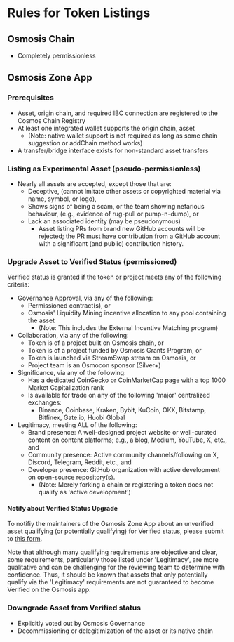 # Rules for Token Listings

## Osmosis Chain
 - Completely permissionless

## Osmosis Zone App

### Prerequisites
 - Asset, origin chain, and required IBC connection are registered to the Cosmos Chain Registry
 - At least one integrated wallet supports the origin chain, asset
   - (Note: native wallet support is not required as long as some chain suggestion or addChain method works)
 - A transfer/bridge interface exists for non-standard asset transfers

### Listing as Experimental Asset (pseudo-permissionless)
 - Nearly all assets are accepted, except those that are:
   - Deceptive, (cannot imitate other assets or copyrighted material via name, symbol, or logo),
   - Shows signs of being a scam, or the team showing nefarious behaviour, (e.g., evidence of rug-pull or pump-n-dump), or
   - Lack an associated identity (may be pseudonymous)
     - Asset listing PRs from brand new GitHub accounts will be rejected; the PR must have contribution from a GitHub account with a significant (and public) contribution history.

### Upgrade Asset to Verified Status (permissioned)
Verified status is granted if the token or project meets any of the following criteria:
 - Governance Approval, via any of the following:
   - Permissioned contract(s), or
   - Osmosis' Liquidity Mining incentive allocation to any pool containing the asset
     - (Note: This includes the External Incentive Matching program)
 - Collaboration, via any of the following:
   - Token is of a project built on Osmosis chain, or
   - Token is of a project funded by Osmosis Grants Program, or
   - Token is launched via StreamSwap stream on Osmosis, or
   - Project team is an Osmocon sponsor (Silver+)
 - Significance, via any of the following:
   - Has a dedicated CoinGecko or CoinMarketCap page with a top 1000 Market Capitalization rank
   - Is available for trade on any of the following 'major' centralized exchanges:
     - Binance, Coinbase, Kraken, Bybit, KuCoin, OKX, Bitstamp, Bitfinex, Gate.io, Huobi Global 
 - Legitimacy, meeting ALL of the following:
   - Brand presence: A well-designed project website or well-curated content on content platforms; e.g., a blog, Medium, YouTube, X, etc., and
   - Community presence: Active community channels/following on X, Discord, Telegram, Reddit, etc., and
   - Developer presence: GitHub organization with active development on open-source repository(s).
     - (Note: Merely forking a chain or registering a token does not qualify as 'active development')
    
#### Notify about Verified Status Upgrade
To notifiy the maintainers of the Osmosis Zone App about an unverified asset qualifying (or potentially qualifying) for Verified status, please submit to [this form](https://forms.clickup.com/37420681/f/13nzm9-24693/ZHODANFHHWP198YVAM).

Note that although many qualifying requirements are objective and clear, some requirements, particularly those listed under 'Legitimacy', are more qualitative and can be challenging for the reviewing team to determine with confidence. Thus, it should be known that assets that only potentially qualify via the 'Legitimacy' requirements are not guaranteed to become Verified on the Osmosis app.

### Downgrade Asset from Verified status
 - Explicitly voted out by Osmosis Governance
 - Decommissioning or delegitimization of the asset or its native chain
